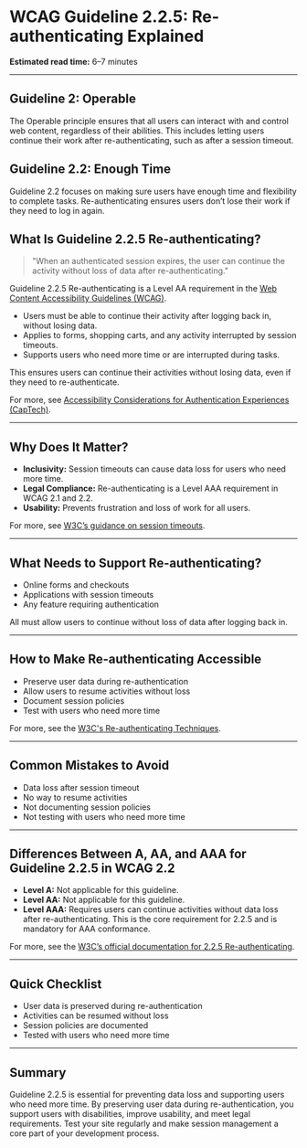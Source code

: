 <!--
title: 2.2.5 - Re-authenticating
series: Making the Web Accessible for All
description: A practical guide to WCAG Guideline 2.2.5 (Re-authenticating)—what it means, why it matters, and how to ensure users can continue activities without losing data after re-authentication.
keywords: wcag 2.2.5, re-authenticating, session, accessibility, web standards, digital inclusion
image: WCAG-Series-2.2.5.png
imageAlt: Blue text on yellow background saying, "Web Content Accessibiilty Guiedlines (WCAG) 2.2.5 Explained, Re-authenticating"
status: published
date: 2025-07-03
excerpt: This guideline ensures users can continue their activities without losing data after re-authentication.
next: /wcag/WCAG-Guideline-2-2-6-Timeouts-Explained, Guideline 2.2.6 - Timeouts
previous: /wcag/WCAG-Guideline-2-2-4-Interruptions-Explained, Guideline 2.2.4 - Interruptions
-->

# **WCAG Guideline 2.2.5: Re-authenticating Explained**

**Estimated read time:** 6–7 minutes

---

## **Guideline 2: Operable**

The Operable principle ensures that all users can interact with and control web content, regardless of their abilities. This includes letting users continue their work after re-authenticating, such as after a session timeout.

## **Guideline 2.2: Enough Time**

Guideline 2.2 focuses on making sure users have enough time and flexibility to complete tasks. Re-authenticating ensures users don’t lose their work if they need to log in again.

## **What Is Guideline 2.2.5 Re-authenticating?**

> "When an authenticated session expires, the user can continue the activity without loss of data after re-authenticating."

Guideline 2.2.5 Re-authenticating is a Level AA requirement in the [Web Content Accessibility Guidelines (WCAG)](https://www.w3.org/WAI/WCAG22/quickref/#re-authenticating).

- Users must be able to continue their activity after logging back in, without losing data.
- Applies to forms, shopping carts, and any activity interrupted by session timeouts.
- Supports users who need more time or are interrupted during tasks.

This ensures users can continue their activities without losing data, even if they need to re-authenticate.

For more, see [Accessibility Considerations for Authentication Experiences (CapTech)](https://www.captechconsulting.com/articles/accessibility-considerations-for-authentication-experiences).

---

## **Why Does It Matter?**

- **Inclusivity:** Session timeouts can cause data loss for users who need more time.
- **Legal Compliance:** Re-authenticating is a Level AAA requirement in WCAG 2.1 and 2.2.
- **Usability:** Prevents frustration and loss of work for all users.

For more, see [W3C’s guidance on session timeouts](https://www.w3.org/WAI/WCAG22/Understanding/re-authenticating.html).

---

## **What Needs to Support Re-authenticating?**

- Online forms and checkouts
- Applications with session timeouts
- Any feature requiring authentication

All must allow users to continue without loss of data after logging back in.

---

## **How to Make Re-authenticating Accessible**

- Preserve user data during re-authentication
- Allow users to resume activities without loss
- Document session policies
- Test with users who need more time

For more, see the [W3C's Re-authenticating Techniques](https://www.w3.org/WAI/WCAG22/Techniques/general/G181).

---

## **Common Mistakes to Avoid**

- Data loss after session timeout
- No way to resume activities
- Not documenting session policies
- Not testing with users who need more time

---

## **Differences Between A, AA, and AAA for Guideline 2.2.5 in WCAG 2.2**

- **Level A:** Not applicable for this guideline.
- **Level AA:** Not applicable for this guideline.
- **Level AAA:** Requires users can continue activities without data loss after re-authenticating. This is the core requirement for 2.2.5 and is mandatory for AAA conformance.

For more, see the [W3C’s official documentation for 2.2.5 Re-authenticating](https://www.w3.org/WAI/WCAG22/Understanding/re-authenticating.html).

---

## **Quick Checklist**

- User data is preserved during re-authentication
- Activities can be resumed without loss
- Session policies are documented
- Tested with users who need more time

---

## **Summary**

Guideline 2.2.5 is essential for preventing data loss and supporting users who need more time. By preserving user data during re-authentication, you support users with disabilities, improve usability, and meet legal requirements. Test your site regularly and make session management a core part of your development process.

